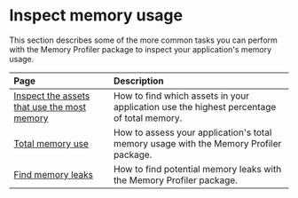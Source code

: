 # Inspect memory usage

This section describes some of the more common tasks you can perform with the Memory Profiler package to inspect your application's memory usage.

|__Page__|__Description__|
|:---|:---|
|[Inspect the assets that use the most memory](inspect-assets-that-use-most-memory.md)| How to find which assets in your application use the highest percentage of total memory. |
|[Total memory use](total-memory-use.md)| How to assess your application's total memory usage with the Memory Profiler package. |
|[Find memory leaks](find-memory-leaks.md)| How to find potential memory leaks with the Memory Profiler package. |
